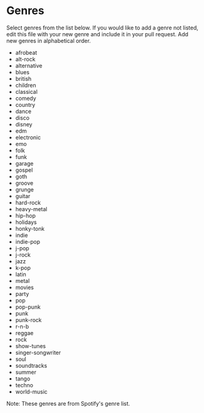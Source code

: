 # Genres

Select genres from the list below. If you would like to add a genre not listed, edit this file with your new genre and include it in your pull request. Add new genres in alphabetical order. 

* afrobeat
* alt-rock
* alternative
* blues
* british
* children
* classical
* comedy
* country
* dance
* disco
* disney
* edm
* electronic
* emo
* folk
* funk
* garage
* gospel
* goth
* groove
* grunge
* guitar
* hard-rock
* heavy-metal
* hip-hop
* holidays
* honky-tonk
* indie
* indie-pop
* j-pop
* j-rock
* jazz
* k-pop
* latin
* metal
* movies
* party
* pop
* pop-punk
* punk
* punk-rock
* r-n-b
* reggae
* rock
* show-tunes
* singer-songwriter
* soul
* soundtracks
* summer
* tango
* techno
* world-music

Note: These genres are from Spotify's genre list.
